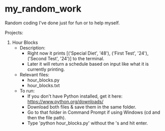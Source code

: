 # my_random_work
 Random coding I've done just for fun or to help myself.

Projects:
1. Hour Blocks
    - Description:
      - Right now it prints [('Special Diet', '48'), ('First Test', '24'), ('Second Test', '24')] to the terminal.
      - Later it will return a schedule based on input like what it is currently printing.
    - Relevant files:
      - hour_blocks.py
      - hour_blocks.txt
    - To run:
      - If you don't have Python installed, get it here: https://www.python.org/downloads/
      - Download both files & save them in the same folder.
      - Go to that folder in Command Prompt if using Windows (cd and then the file path).
      - Type 'python hour_blocks.py' without the 's and hit enter.
